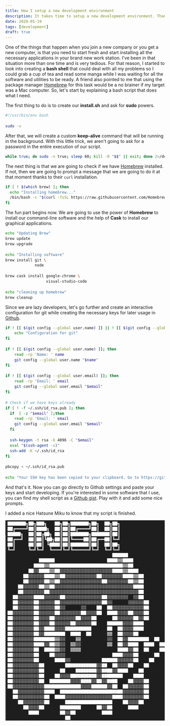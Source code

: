 ```yaml
---
title: How I setup a new development environment
description: It takes time to setup a new development environment. Thank God developers are so lazy.
date: 2020-05-19
tags: [development]
draft: true
---
```


One of the things that happen when you join a new company or you get a new computer, is that you need to start fresh and start installing all the necessary applications in your brand new work station.
I've been in that situation more than one time and is very tedious. For that reason, I started to look into creating a **bash shell** that could deal with all my problems so I could grab a cup of tea and
read some manga while I was waiting for all the software and utilities to be ready. A friend also pointed to me that using the package manager [Homebrew](https://brew.sh/) for this task would be a no brainer
if my target was a Mac computer. So, let's start by explaining a bash script that does what I need.

The first thing to do is to create our **install.sh** and ask for **sudo** powers.

```sh
#!/usr/bin/env bash

sudo -v
```

After that, we will create a custom **keep-alive** command that will be running in the background. With this little trick, we aren't going to ask for a password in the entire execution of our script.

```sh
while true; do sudo -n true; sleep 60; kill -0 "$$" || exit; done 2>/dev/null &
```

The next thing is that we are going to check if we have [Homebrew](https://brew.sh/) installed. If not, then we are going to prompt a message that we are going to do it at that moment thanks to their
`curl` installation.

```sh
if [ ! $(which brew) ]; then
  echo "Installing homebrew..."
  /bin/bash -c "$(curl -fsSL https://raw.githubusercontent.com/Homebrew/install/master/install.sh)"
fi
```

The fun part begins now. We are going to use the power of **Homebrew** to install our command-line software and the help of **Cask** to install our graphical applications.

```sh
echo "Updating Brew"
brew update
brew upgrade

echo "Installing software"
brew install git \
             node

brew cask install google-chrome \
                  visual-studio-code

echo "cleaning up homebrew"
brew cleanup
```

Since we are lazy developers, let's go further and create an interactive configuration for git while creating the necessary keys for later usage in [Github](https://github.com/).

```sh
if ! [[ $(git config --global user.name) ]] || ! [[ $(git config --global user.email) ]]; then
    echo "Configuration for git"
fi

if ! [[ $(git config --global user.name) ]]; then
    read -rp 'Name: ' name
    git config --global user.name "$name"
fi

if ! [[ $(git config --global user.email) ]]; then
    read -rp 'Email: ' email
    git config --global user.email "$email"
fi

# Check if we have keys already
if [ ! -f ~/.ssh/id_rsa.pub ]; then
  if  [ -z "$email" ];then
    read -rp 'Email: ' email
    git config --global user.email "$email"
  fi

  ssh-keygen -t rsa -b 4096 -C "$email"
  eval "$(ssh-agent -s)"
  ssh-add -K ~/.ssh/id_rsa
fi

pbcopy < ~/.ssh/id_rsa.pub

echo "Your SSH key has been copied to your clipboard. Go to https://github.com/settings/keys and setup your new key"
```

And that's it. Now you can go directly to Github settings and paste your keys and start developing. If you're interested in some software that I use, you can find my shell script as a
[Github gist](https://gist.github.com/AlgusDark/33e8f6504c9bbecc9aad642fcfc1f6ec). Play with it and add some nice prompts.

I added a nice Hatsune Miku to know that my script is finished.

![Hatsune Miku draw in ASCII](./install-shell.png)
